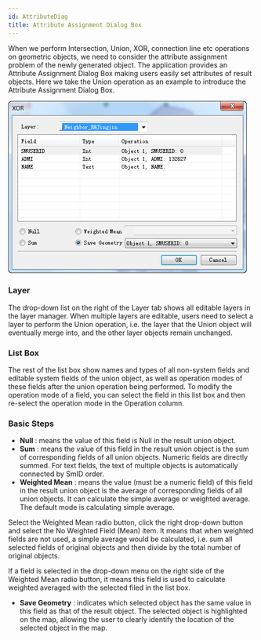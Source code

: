 ```yaml
---
id: AttributeDiag
title: Attribute Assignment Dialog Box
---
```

When we perform Intersection, Union, XOR, connection line etc operations on geometric objects, we need to consider the attribute assignment problem of the newly generated object. The application provides an Attribute Assignment Dialog Box making users easily set attributes of result objects. Here we take the Union operation as an example to introduce the Attribute Assignment Dialog Box.

![](img-en/AttributesDiag.png)  
  
### Layer

The drop-down list on the right of the Layer tab shows all editable layers in the layer manager. When multiple layers are editable, users need to select a layer to perform the Union operation, i.e. the layer that the Union object will eventually merge into, and the other layer objects remain unchanged.

### List Box

The rest of the list box show names and types of all non-system fields and editable system fields of the union object, as well as operation modes of these fields after the union operation being performed. To modify the operation mode of a field, you can select the field in this list box and then re-select the operation mode in the Operation column.

### Basic Steps

  * **Null** : means the value of this field is Null in the result union object. 
  * **Sum** : means the value of this field in the result union object is the sum of corresponding fields of all union objects. Numeric fields are directly summed. For text fields, the text of multiple objects is automatically connected by SmID order.
  * **Weighted Mean** : means the value (must be a numeric field) of this field in the result union object is the average of corresponding fields of all union objects. It can calculate the simple average or weighted average. The default mode is calculating simple average. 

Select the Weighted Mean radio button, click the right drop-down button and select the No Weighted Field (Mean) item. It means that when weighted fields are not used, a simple average would be calculated, i.e. sum all selected fields of original objects and then divide by the total number of original objects.

If a field is selected in the drop-down menu on the right side of the Weighted Mean radio button, it means this field is used to calculate weighted averaged with the selected filed in the list box.

  * **Save Geometry** : indicates which selected object has the same value in this field as that of the result object. The selected object is highlighted on the map, allowing the user to clearly identify the location of the selected object in the map.

